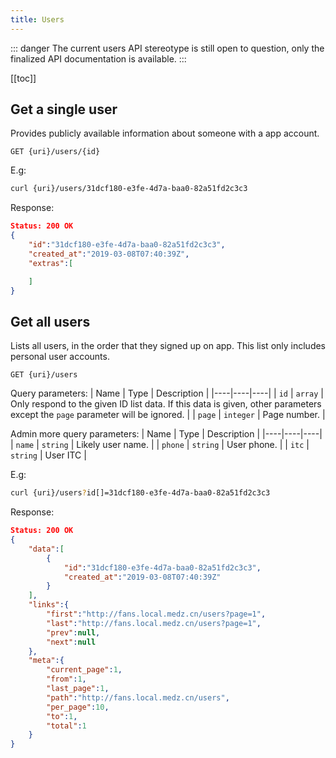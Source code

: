 ```yaml
---
title: Users
---
```


::: danger
The current users API stereotype is still open to question, only the finalized API documentation is available.
:::

[[toc]]

## Get a single user

Provides publicly available information about someone with a app account.

```
GET {uri}/users/{id}
```

E.g:
```sh
curl {uri}/users/31dcf180-e3fe-4d7a-baa0-82a51fd2c3c3
```

Response:
```json
Status: 200 OK
{
    "id":"31dcf180-e3fe-4d7a-baa0-82a51fd2c3c3",
    "created_at":"2019-03-08T07:40:39Z",
    "extras":[

    ]
}
```

## Get all users

Lists all users, in the order that they signed up on app. This list only includes personal user accounts.

```
GET {uri}/users
```

Query parameters:
| Name | Type | Description |
|----|----|----|
| `id` | `array` | Only respond to the given ID list data. If this data is given, other parameters except the `page` parameter will be ignored. |
| `page` | `integer` | Page number. |

Admin more query parameters:
| Name | Type | Description |
|----|----|----|
| `name` | `string` | Likely user name. |
| `phone` | `string` | User phone. |
| `itc` | `string` | User ITC |

E.g:
```sh
curl {uri}/users?id[]=31dcf180-e3fe-4d7a-baa0-82a51fd2c3c3
```

Response:
```json
Status: 200 OK
{
    "data":[
        {
            "id":"31dcf180-e3fe-4d7a-baa0-82a51fd2c3c3",
            "created_at":"2019-03-08T07:40:39Z"
        }
    ],
    "links":{
        "first":"http://fans.local.medz.cn/users?page=1",
        "last":"http://fans.local.medz.cn/users?page=1",
        "prev":null,
        "next":null
    },
    "meta":{
        "current_page":1,
        "from":1,
        "last_page":1,
        "path":"http://fans.local.medz.cn/users",
        "per_page":10,
        "to":1,
        "total":1
    }
}
```
